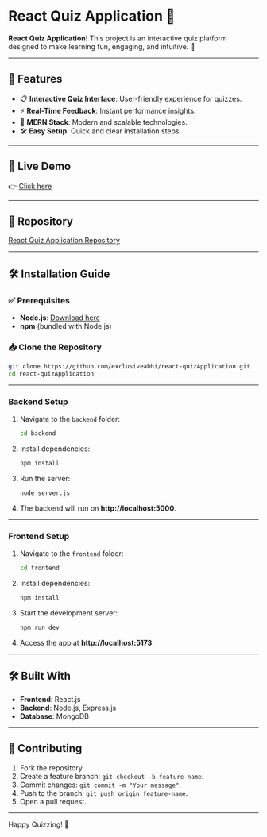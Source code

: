 # React Quiz Application 🎯  

**React Quiz Application**! This project is an interactive quiz platform designed to make learning fun, engaging, and intuitive. 🚀  

---

## 🌟 Features  

- 📋 **Interactive Quiz Interface**: User-friendly experience for quizzes.  
- ⚡ **Real-Time Feedback**: Instant performance insights.  
- 🔧 **MERN Stack**: Modern and scalable technologies.  
- 🛠 **Easy Setup**: Quick and clear installation steps.  

---

## 🚀 Live Demo  
👉 [Click here](https://quiz-application-assignment.vercel.app/)  

---

## 📂 Repository  
[React Quiz Application Repository](https://github.com/exclusiveabhi/react-quizApplication.git)  

---

## 🛠 Installation Guide  

### ✅ Prerequisites  
- **Node.js**: [Download here](https://nodejs.org/)  
- **npm** (bundled with Node.js)  

### 📥 Clone the Repository  
```bash  
git clone https://github.com/exclusiveabhi/react-quizApplication.git  
cd react-quizApplication  
```  

---

### Backend Setup  

1. Navigate to the `backend` folder:  
   ```bash
   cd backend
   ```  
2. Install dependencies:  
   ```bash
   npm install
   ```  
3. Run the server:  
   ```bash
   node server.js
   ```  
4. The backend will run on **http://localhost:5000**.  

---

### Frontend Setup  

1. Navigate to the `frontend` folder:  
   ```bash
   cd frontend
   ```  
2. Install dependencies:  
   ```bash
   npm install
   ```  
3. Start the development server:  
   ```bash
   npm run dev
   ```  
4. Access the app at **http://localhost:5173**.  

---

## 🛠 Built With  
- **Frontend**: React.js  
- **Backend**: Node.js, Express.js  
- **Database**: MongoDB  

---

## 🤝 Contributing  

1. Fork the repository.  
2. Create a feature branch: `git checkout -b feature-name`.  
3. Commit changes: `git commit -m "Your message"`.  
4. Push to the branch: `git push origin feature-name`.  
5. Open a pull request.  

--- 

Happy Quizzing! 🎉  
